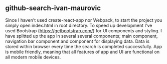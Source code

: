 ## github-search-ivan-maurovic ##

Since I haven't used create-react-app nor Webpack, to start the project you simply open index.html in root directory.
To speed up development I've used Bootstrap (https://getbootstrap.com/) for UI components and styling.
I have splitted up the app in several several components; main component, navigation bar component and component for displaying data.
Data is stored within browser every time the search is completed successfully.
App is mobile friendly, meaning that all features of app and UI are functional on all modern mobile devices.